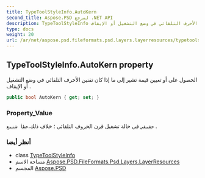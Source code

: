 ```yaml
---
title: TypeToolStyleInfo.AutoKern
second_title: Aspose.PSD لمرجع .NET API
description: TypeToolStyleInfo ملكية. الحصول على أو تعيين قيمة تشير إلى ما إذا كان تقنين الأحرف التلقائي في وضع التشغيل أو الإيقاف .
type: docs
weight: 20
url: /ar/net/aspose.psd.fileformats.psd.layers.layerresources/typetoolstyleinfo/autokern/
---
```

## TypeToolStyleInfo.AutoKern property

الحصول على أو تعيين قيمة تشير إلى ما إذا كان تقنين الأحرف التلقائي في وضع التشغيل أو الإيقاف .

```csharp
public bool AutoKern { get; set; }
```

### Property_Value

`حقيقي` في حالة تشغيل قرن الحروف التلقائي ؛ خلاف ذلك،`خطأ شنيع` .

### أنظر أيضا

* class [TypeToolStyleInfo](../)
* مساحة الاسم [Aspose.PSD.FileFormats.Psd.Layers.LayerResources](../../typetoolstyleinfo/)
* المجسم [Aspose.PSD](../../../)


